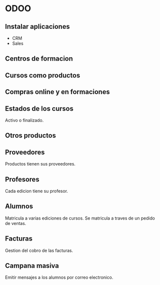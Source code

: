 # ODOO

## Instalar aplicaciones
- CRM
- Sales

## Centros de formacion

## Cursos como productos

## Compras online y en formaciones

## Estados de los cursos
Activo o finalizado.

## Otros productos

## Proveedores
Productos tienen sus proveedores.

## Profesores
Cada edicion tiene su profesor.

## Alumnos
Matricula a varias ediciones de cursos.
Se matricula a traves de un pedido de ventas.

## Facturas
Gestion del cobro de las facturas.

## Campana masiva
Emitir mensajes a los alumnos por correo electronico.
